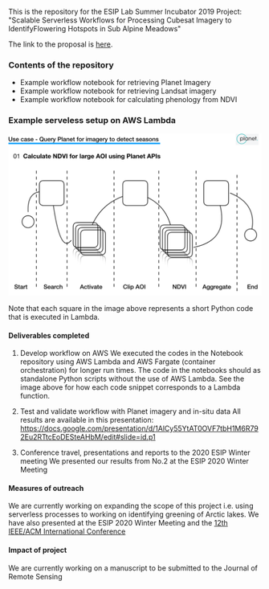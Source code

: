This is the repository for the ESIP Lab Summer Incubator 2019 Project: "Scalable Serverless Workflows for Processing Cubesat Imagery to IdentifyFlowering Hotspots in Sub Alpine Meadows"

The link to the proposal is [here](https://www.esipfed.org/wp-content/uploads/2019/08/ESIP2019-SWEEP-tan.pdf).

### Contents of the repository ###
- Example workflow notebook for retrieving Planet Imagery
- Example workflow notebook for retrieving Landsat imagery
- Example workflow notebook for calculating phenology from NDVI

### Example serveless setup on AWS Lambda ###

![](/images/planet_workflow.png)

Note that each square in the image above represents a short Python code that is executed in Lambda.

#### Deliverables completed
1. Develop workflow on AWS 
We executed the codes in the Notebook repository using AWS Lambda and AWS Fargate (container orchestration) for longer run times. The code in the notebooks should as standalone Python scripts without the use of AWS Lambda. See the image above for how each code snippet corresponds to a Lambda function. 

2. Test and validate workflow with Planet imagery and in-situ data
All results are available in this presentation: https://docs.google.com/presentation/d/1AlCy55YtAT0OVF7tbH1M6R792Eu2RTtcEoDESteAHbM/edit#slide=id.p1

3. Conference travel, presentations and reports to the 2020 ESIP Winter meeting 
We presented our results from No.2 at the ESIP 2020 Winter Meeting

#### Measures of outreach

We are currently working on expanding the scope of this project i.e. using serverless processes to working on identifying greening of Arctic lakes. We have also presented at the ESIP 2020 Winter Meeting and the [12th IEEE/ACM International Conference](https://www.researchgate.net/publication/337700445_SWEEP_Accelerating_Scientific_Research_Through_Scalable_Serverless_Workflows)

#### Impact of project 
We are currently working on a manuscript to be submitted to the Journal of Remote Sensing
